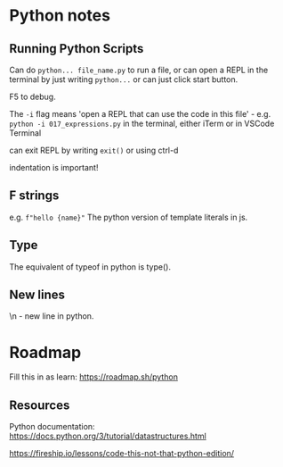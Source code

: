 # Python notes

## Running Python Scripts

Can do `python... file_name.py` to run a file, or can open a REPL in the terminal by just writing `python...`
or can just click start button.

F5 to debug.

The `-i` flag means 'open a REPL that can use the code in this file' - e.g. `python -i 017_expressions.py` in the terminal, either iTerm or in VSCode Terminal

can exit REPL by writing `exit()` or using ctrl-d

indentation is important!

## F strings

e.g. `f"hello {name}"`
The python version of template literals in js.

## Type

The equivalent of typeof in python is type().

## New lines

\n - new line in python.

# Roadmap

Fill this in as learn: https://roadmap.sh/python

## Resources

Python documentation: https://docs.python.org/3/tutorial/datastructures.html

https://fireship.io/lessons/code-this-not-that-python-edition/
